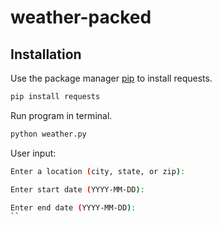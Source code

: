 # weather-packed
## Installation

Use the package manager [pip](https://pip.pypa.io/en/stable/) to install requests.

```bash
pip install requests
```

Run program in terminal.
```bash
python weather.py
```
User input:
```bash
Enter a location (city, state, or zip):

Enter start date (YYYY-MM-DD):

Enter end date (YYYY-MM-DD):
``